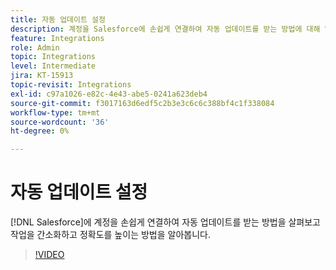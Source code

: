 ```yaml
---
title: 자동 업데이트 설정
description: 계정을 Salesforce에 손쉽게 연결하여 자동 업데이트를 받는 방법에 대해 알아보십시오
feature: Integrations
role: Admin
topic: Integrations
level: Intermediate
jira: KT-15913
topic-revisit: Integrations
exl-id: c97a1026-e82c-4e43-abe5-0241a623deb4
source-git-commit: f3017163d6edf5c2b3e3c6c6c388bf4c1f338084
workflow-type: tm+mt
source-wordcount: '36'
ht-degree: 0%

---
```


# 자동 업데이트 설정

[!DNL Salesforce]에 계정을 손쉽게 연결하여 자동 업데이트를 받는 방법을 살펴보고 작업을 간소화하고 정확도를 높이는 방법을 알아봅니다.

>[!VIDEO](https://video.tv.adobe.com/v/3432775?quality=12&learn=on&hidetitle=true)
